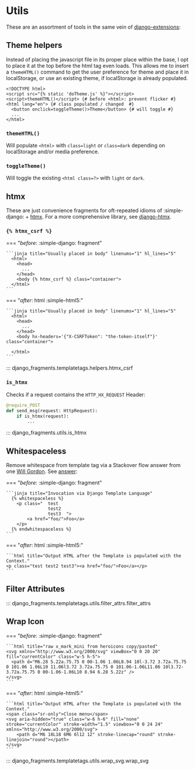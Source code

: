 # Utils

These are an assortment of tools in the same vein of [django-extensions](https://github.com/django-extensions/django-extensions):

## Theme helpers

Instead of placing the javascript file in its proper place within the base, I opt to place it at the top before the html tag even loads. This allows me to insert a `themeHTML()` command to get the user preference for theme and place it in localStorage, or use an existing theme, if localStorage is already populated.

```jinja title="doSelect(id-of-container-node)" linenums="1" hl_lines="3 5"
<!DOCTYPE html>
<script src="{% static 'doTheme.js' %}"></script>
<script>themeHTML()</script> {# before <html>: prevent flicker #}
<html lang="en"> {# class populated / changed  #}
  <button onclick=toggleTheme()>Theme</button> {# will toggle #}
  ...
</html>
```

### `themeHTML()`

Will populate `<html>` with `class=light` or `class=dark` depending on localStorage and/or media preference.

### `toggleTheme()`

Will toggle the existing `<html class=?>` with `light` or `dark`.

## htmx

These are just convenience fragments for oft-repeated idioms of :simple-django: + [htmx](https://htmx.org). For a more comprehensive library, see [django-htmx](https://github.com/adamchainz/django-htmx).

### `{% htmx_csrf %}`

=== "_before_: :simple-django: fragment"

    ```jinja title="Usually placed in body" linenums="1" hl_lines="5"
      <html>
        <head>
          ...
        </head>
        <body {% htmx_csrf %} class="container">
      </html>
    ```

=== "_after_: html :simple-html5:"

    ```jinja title="Usually placed in body" linenums="1" hl_lines="5"
      <html>
        <head>
          ...
        </head>
        <body hx-headers='{"X-CSRFToken": "the-token-itself"}' class="container">

      </html>
    ```

::: django_fragments.templatetags.helpers.htmx_csrf

### `is_htmx`

Checks if a request contains the `HTTP_HX_REQUEST` Header:

```py title="Usable in a view"
@require_POST
def send_msg(request: HttpRequest):
    if is_htmx(request):
        ...
```

::: django_fragments.utils.is_htmx

## Whitespaceless

Remove whitespace from template tag via a Stackover flow answer from one [Will Gordon](https://stackoverflow.com/users/6758654/will-gordon). See [answer](https://stackoverflow.com/a/72942459):

=== "_before_: :simple-django: fragment"

    ```jinja title="Invocation via Django Template Language"
      {% whitespaceless %}
        <p class="  test
                    test2
                    test3  ">
            <a href="foo/">Foo</a>
        </p>
      {% endwhitespaceless %}
    ```

=== "_after_: html :simple-html5:"

    ```html title="Output HTML after the Template is populated with the Context."
    <p class="test test2 test3"><a href="foo/">Foo</a></p>
    ```

## Filter Attributes

::: django_fragments.templatetags.utils.filter_attrs.filter_attrs

## Wrap Icon

=== "_before_: :simple-django: fragment"

    ```html title="raw x_mark_mini from heroicons copy/pasted"
    <svg xmlns="http://www.w3.org/2000/svg" viewBox="0 0 20 20" fill="currentColor" class="w-5 h-5">
      <path d="M6.28 5.22a.75.75 0 00-1.06 1.06L8.94 10l-3.72 3.72a.75.75 0 101.06 1.06L10 11.06l3.72 3.72a.75.75 0 101.06-1.06L11.06 10l3.72-3.72a.75.75 0 00-1.06-1.06L10 8.94 6.28 5.22z" />
    </svg>
    ```

=== "_after_: html :simple-html5:"

    ```html title="Output HTML after the Template is populated with the Context."
    <span class="sr-only">Close menu</span>
    <svg aria-hidden="true" class="w-6 h-6" fill="none" stroke="currentColor" stroke-width="1.5" viewbox="0 0 24 24" xmlns="http://www.w3.org/2000/svg">
        <path d="M6 18L18 6M6 6l12 12" stroke-linecap="round" stroke-linejoin="round"></path>
    </svg>
    ```

::: django_fragments.templatetags.utils.wrap_svg.wrap_svg
